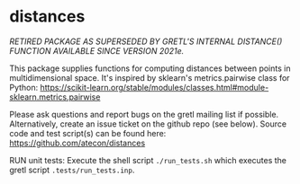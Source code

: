 # distances
*RETIRED PACKAGE AS SUPERSEDED BY GRETL'S INTERNAL DISTANCE() FUNCTION AVAILABLE SINCE VERSION 2021e.*

This package supplies functions for computing distances between points in multidimensional space. It's inspired by sklearn's metrics.pairwise class for Python:
https://scikit-learn.org/stable/modules/classes.html#module-sklearn.metrics.pairwise


Please ask questions and report bugs on the gretl mailing list if possible. Alternatively, create an issue ticket on the github repo (see below).
Source code and test script(s) can be found here:
https://github.com/atecon/distances


RUN unit tests:
Execute the shell script `./run_tests.sh` which executes the gretl script `.tests/run_tests.inp`.
